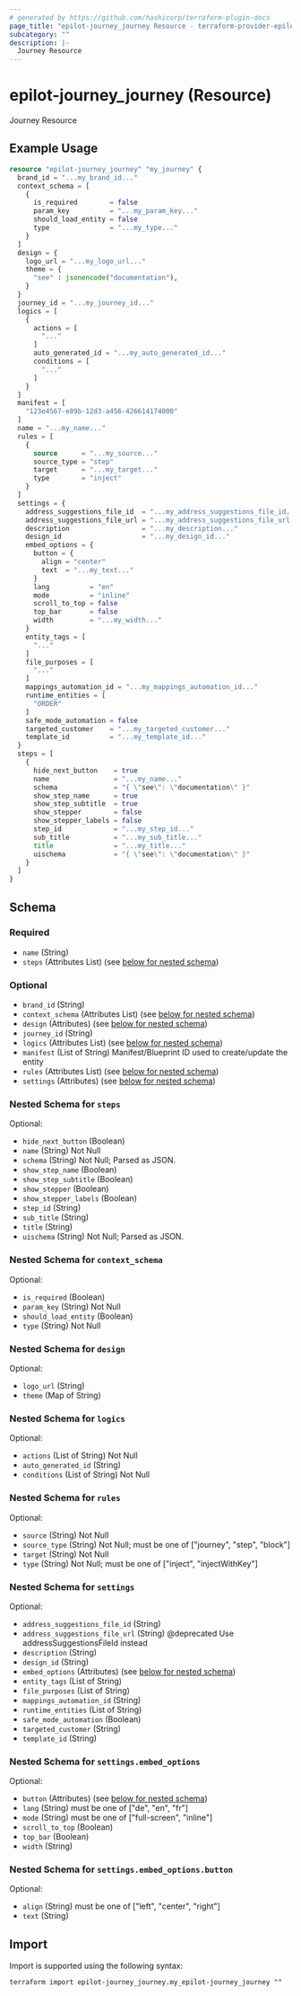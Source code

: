```yaml
---
# generated by https://github.com/hashicorp/terraform-plugin-docs
page_title: "epilot-journey_journey Resource - terraform-provider-epilot-journey"
subcategory: ""
description: |-
  Journey Resource
---
```


# epilot-journey_journey (Resource)

Journey Resource

## Example Usage

```terraform
resource "epilot-journey_journey" "my_journey" {
  brand_id = "...my_brand_id..."
  context_schema = [
    {
      is_required        = false
      param_key          = "...my_param_key..."
      should_load_entity = false
      type               = "...my_type..."
    }
  ]
  design = {
    logo_url = "...my_logo_url..."
    theme = {
      "see" : jsonencode("documentation"),
    }
  }
  journey_id = "...my_journey_id..."
  logics = [
    {
      actions = [
        "..."
      ]
      auto_generated_id = "...my_auto_generated_id..."
      conditions = [
        "..."
      ]
    }
  ]
  manifest = [
    "123e4567-e89b-12d3-a456-426614174000"
  ]
  name = "...my_name..."
  rules = [
    {
      source      = "...my_source..."
      source_type = "step"
      target      = "...my_target..."
      type        = "inject"
    }
  ]
  settings = {
    address_suggestions_file_id  = "...my_address_suggestions_file_id..."
    address_suggestions_file_url = "...my_address_suggestions_file_url..."
    description                  = "...my_description..."
    design_id                    = "...my_design_id..."
    embed_options = {
      button = {
        align = "center"
        text  = "...my_text..."
      }
      lang          = "en"
      mode          = "inline"
      scroll_to_top = false
      top_bar       = false
      width         = "...my_width..."
    }
    entity_tags = [
      "..."
    ]
    file_purposes = [
      "..."
    ]
    mappings_automation_id = "...my_mappings_automation_id..."
    runtime_entities = [
      "ORDER"
    ]
    safe_mode_automation = false
    targeted_customer    = "...my_targeted_customer..."
    template_id          = "...my_template_id..."
  }
  steps = [
    {
      hide_next_button    = true
      name                = "...my_name..."
      schema              = "{ \"see\": \"documentation\" }"
      show_step_name      = true
      show_step_subtitle  = true
      show_stepper        = false
      show_stepper_labels = false
      step_id             = "...my_step_id..."
      sub_title           = "...my_sub_title..."
      title               = "...my_title..."
      uischema            = "{ \"see\": \"documentation\" }"
    }
  ]
}
```

<!-- schema generated by tfplugindocs -->
## Schema

### Required

- `name` (String)
- `steps` (Attributes List) (see [below for nested schema](#nestedatt--steps))

### Optional

- `brand_id` (String)
- `context_schema` (Attributes List) (see [below for nested schema](#nestedatt--context_schema))
- `design` (Attributes) (see [below for nested schema](#nestedatt--design))
- `journey_id` (String)
- `logics` (Attributes List) (see [below for nested schema](#nestedatt--logics))
- `manifest` (List of String) Manifest/Blueprint ID used to create/update the entity
- `rules` (Attributes List) (see [below for nested schema](#nestedatt--rules))
- `settings` (Attributes) (see [below for nested schema](#nestedatt--settings))

<a id="nestedatt--steps"></a>
### Nested Schema for `steps`

Optional:

- `hide_next_button` (Boolean)
- `name` (String) Not Null
- `schema` (String) Not Null; Parsed as JSON.
- `show_step_name` (Boolean)
- `show_step_subtitle` (Boolean)
- `show_stepper` (Boolean)
- `show_stepper_labels` (Boolean)
- `step_id` (String)
- `sub_title` (String)
- `title` (String)
- `uischema` (String) Not Null; Parsed as JSON.


<a id="nestedatt--context_schema"></a>
### Nested Schema for `context_schema`

Optional:

- `is_required` (Boolean)
- `param_key` (String) Not Null
- `should_load_entity` (Boolean)
- `type` (String) Not Null


<a id="nestedatt--design"></a>
### Nested Schema for `design`

Optional:

- `logo_url` (String)
- `theme` (Map of String)


<a id="nestedatt--logics"></a>
### Nested Schema for `logics`

Optional:

- `actions` (List of String) Not Null
- `auto_generated_id` (String)
- `conditions` (List of String) Not Null


<a id="nestedatt--rules"></a>
### Nested Schema for `rules`

Optional:

- `source` (String) Not Null
- `source_type` (String) Not Null; must be one of ["journey", "step", "block"]
- `target` (String) Not Null
- `type` (String) Not Null; must be one of ["inject", "injectWithKey"]


<a id="nestedatt--settings"></a>
### Nested Schema for `settings`

Optional:

- `address_suggestions_file_id` (String)
- `address_suggestions_file_url` (String) @deprecated Use addressSuggestionsFileId instead
- `description` (String)
- `design_id` (String)
- `embed_options` (Attributes) (see [below for nested schema](#nestedatt--settings--embed_options))
- `entity_tags` (List of String)
- `file_purposes` (List of String)
- `mappings_automation_id` (String)
- `runtime_entities` (List of String)
- `safe_mode_automation` (Boolean)
- `targeted_customer` (String)
- `template_id` (String)

<a id="nestedatt--settings--embed_options"></a>
### Nested Schema for `settings.embed_options`

Optional:

- `button` (Attributes) (see [below for nested schema](#nestedatt--settings--embed_options--button))
- `lang` (String) must be one of ["de", "en", "fr"]
- `mode` (String) must be one of ["full-screen", "inline"]
- `scroll_to_top` (Boolean)
- `top_bar` (Boolean)
- `width` (String)

<a id="nestedatt--settings--embed_options--button"></a>
### Nested Schema for `settings.embed_options.button`

Optional:

- `align` (String) must be one of ["left", "center", "right"]
- `text` (String)

## Import

Import is supported using the following syntax:

```shell
terraform import epilot-journey_journey.my_epilot-journey_journey ""
```
